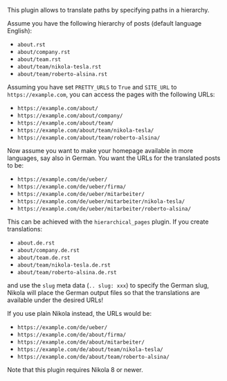 This plugin allows to translate paths by specifying paths in a hierarchy.

Assume you have the following hierarchy of posts (default language English):

* `about.rst`
* `about/company.rst`
* `about/team.rst`
* `about/team/nikola-tesla.rst`
* `about/team/roberto-alsina.rst`

Assuming you have set `PRETTY_URLS` to `True` and `SITE_URL` to `https://example.com`,
you can access the pages with the following URLs:

* `https://example.com/about/`
* `https://example.com/about/company/`
* `https://example.com/about/team/`
* `https://example.com/about/team/nikola-tesla/`
* `https://example.com/about/team/roberto-alsina/`

Now assume you want to make your homepage available in more languages, say
also in German. You want the URLs for the translated posts to be:

* `https://example.com/de/ueber/`
* `https://example.com/de/ueber/firma/`
* `https://example.com/de/ueber/mitarbeiter/`
* `https://example.com/de/ueber/mitarbeiter/nikola-tesla/`
* `https://example.com/de/ueber/mitarbeiter/roberto-alsina/`

This can be achieved with the `hierarchical_pages` plugin. If you create
translations:

* `about.de.rst`
* `about/company.de.rst`
* `about/team.de.rst`
* `about/team/nikola-tesla.de.rst`
* `about/team/roberto-alsina.de.rst`

and use the `slug` meta data (`.. slug: xxx`) to specify the German slug,
Nikola will place the German output files so that the translations are
available under the desired URLs!

If you use plain Nikola instead, the URLs would be:

* `https://example.com/de/ueber/`
* `https://example.com/de/about/firma/`
* `https://example.com/de/about/mitarbeiter/`
* `https://example.com/de/about/team/nikola-tesla/`
* `https://example.com/de/about/team/roberto-alsina/`

Note that this plugin requires Nikola 8 or newer.
